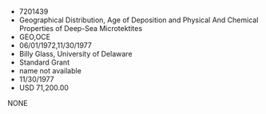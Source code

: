 * 7201439
* Geographical Distribution, Age of Deposition and Physical   And Chemical Properties of Deep-Sea Microtektites
* GEO,OCE
* 06/01/1972,11/30/1977
* Billy Glass, University of Delaware
* Standard Grant
*   name not available
* 11/30/1977
* USD 71,200.00

NONE